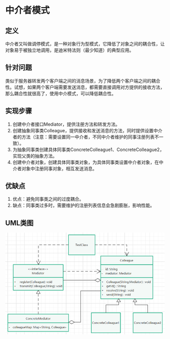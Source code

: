 # 中介者模式

## 定义

中介者又叫做调停模式，是一种对象行为型模式，它降低了对象之间的耦合性，让对象易于被独立地调用，是迪米特法则（最少知道）的典型应用。

## 针对问题

类似于服务器转发两个客户端之间的消息场景，为了降低两个客户端之间的耦合性。试想，如果两个客户端需要发送消息，都需要直接调用对方提供的接收方法，那么耦合性就很高了，使用中介模式，可以降低耦合性。

## 实现步骤

1. 创建中介者接口Mediator，提供注册方法和转发方法。
2. 创建抽象同事类Colleague，提供接收和发送消息的方法，同时提供设置中介者的方法（注意：需要设置同一中介者，不同中介者维护的同事注册列表不一致）。
3. 为抽象同事类创建具体同事类ConcreteColleague1、ConcreteColleague2，实现父类的抽象方法。
4. 创建中介者对象，创建具体同事类对象，为具体同事类设置中介者对象，在中介者对象中注册同事对象，相互发送消息。

## 优缺点

1. 优点：避免同事类之间的过度耦合。
2. 缺点：同事类过多时，需要维护的注册列表信息会急剧膨胀，影响性能。

## UML类图

![.png](./assets/中介者模式.png)



